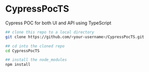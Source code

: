 # CypressPocTS

Cypress POC for both UI and API using TypeScript

```bash
## clone this repo to a local directory
git clone https://github.com/<your-username>/CypressPocTS.git

## cd into the cloned repo
cd CypressPocTS

## install the node_modules
npm install
